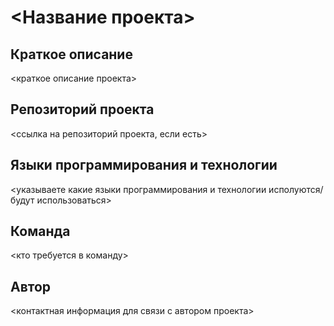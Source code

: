 # <Название проекта>

## Краткое описание
<краткое описание проекта>

## Репозиторий проекта
<ссылка на репозиторий проекта, если есть>

## Языки программирования и технологии
<указываете какие языки программирования и технологии исполуются/будут использоваться>

## Команда
<кто требуется в команду>

## Автор
<контактная информация для связи с автором проекта>
